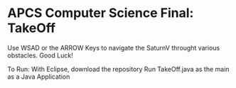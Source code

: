 # APCS Computer Science Final: TakeOff
Use WSAD or the ARROW Keys to navigate the SaturnV throught various obstacles.
Good Luck!

To Run:
With Eclipse, download the repository
Run TakeOff.java as the main as a Java Application
